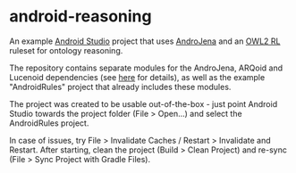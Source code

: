 # android-reasoning
An example <a href="https://developer.android.com/studio/">Android Studio</a> project that uses <a href="https://github.com/lencinhaus/androjena">AndroJena</a> and an <a href="https://www.w3.org/TR/owl2-profiles/#Reasoning_in_OWL_2_RL_and_RDF_Graphs_using_Rules">OWL2 RL</a> ruleset for ontology reasoning.

The repository contains separate modules for the AndroJena, ARQoid and Lucenoid dependencies (see <a href="https://github.com/lencinhaus/androjena">here</a> for details), as well as the example "AndroidRules" project that already includes these modules. 

The project was created to be usable out-of-the-box - just point Android Studio towards the project folder (File > Open...) and select the AndroidRules project.

In case of issues, try File > Invalidate Caches / Restart > Invalidate and Restart. After starting, clean the project (Build > Clean Project) and re-sync (File > Sync Project with Gradle Files).
